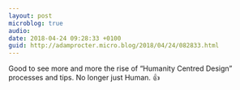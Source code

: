 ```yaml
---
layout: post
microblog: true
audio: 
date: 2018-04-24 09:28:33 +0100
guid: http://adamprocter.micro.blog/2018/04/24/082833.html
---
```

Good to see more and more the rise of “Humanity Centred Design” processes and tips. No longer just Human. 👍
